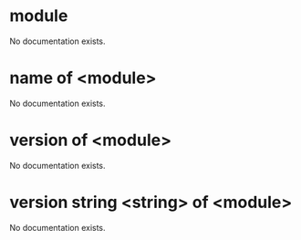 # module

No documentation exists.

# name of &lt;module&gt;

No documentation exists.

# version of &lt;module&gt;

No documentation exists.

# version string &lt;string&gt; of &lt;module&gt;

No documentation exists.
